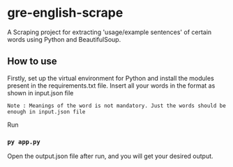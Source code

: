 # gre-english-scrape
A Scraping project for extracting 'usage/example sentences' of certain words using Python and BeautifulSoup.

## How to use
Firstly, set up the virtual environment for Python and install the modules present in the requirements.txt file.
Insert all your words in the format as shown in input.json file

`Note : Meanings of the word is not mandatory. Just the words should be enough in input.json file`

Run 
### `py app.py`

Open the output.json file after run, and you will get your desired output.